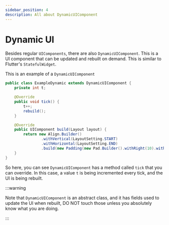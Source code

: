 ```yaml
---
sidebar_position: 4
description: All about DynamicUIComponent
---
```

# Dynamic UI

Besides regular `UIComponents`, there are also `DynamicUIComponent`. This is a UI component that can be updated and rebuilt on demand.
This is similar to Flutter's `StatefulWidget`.

This is an example of a `DynamicUIComponent`

```java
public class ExampleDynamic extends DynamicUIComponent {
    private int t;

    @Override
    public void tick() {
        t++;
        rebuild();
    }

    @Override
    public UIComponent build(Layout layout) {
        return new Align.Builder()
                .withVertical(LayoutSetting.START)
                .withHorizontal(LayoutSetting.END)
                .build(new Padding(new Pad.Builder().withRight(10).withTop(10).build(), new Text.Builder(String.valueOf(t))));
    }
}
```

So here, you can see `DynamicUIComponent` has a method called `tick` that you can override. In this case, a value `t` is being incremented
every tick, and the UI is being rebuilt.

:::warning

Note that `DynamicUIComponent` is an abstract class, and it has fields used to update the UI when rebuilt, DO NOT touch those unless
you absolutely know what you are doing.

:::
